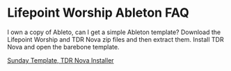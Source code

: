 # Lifepoint Worship Ableton FAQ

I own a copy of Ableto, can I get a simple Ableton template?
Download the Lifepoint Worship and TDR Nova zip files and then extract them. Install TDR Nova and open the barebone template.

[Sunday Template, TDR Nova Installer](https://drive.google.com/drive/folders/1jJN-qyA5rMhLA7nEroSKO5HGmZpZfD81?usp=sharing)
